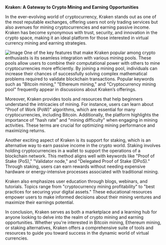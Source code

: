 **Kraken: A Gateway to Crypto Mining and Earning Opportunities**

In the ever-evolving world of cryptocurrency, Kraken stands out as one of the most reputable exchanges, offering users not only trading services but also avenues for mining cryptocurrencies and earning passive income. Kraken has become synonymous with trust, security, and innovation in the crypto space, making it an ideal platform for those interested in virtual currency mining and earning strategies.


![Image](https://github.com/user-attachments/assets/31692037-0104-4703-abd1-696b6a7dd41b)
One of the key features that make Kraken popular among crypto enthusiasts is its seamless integration with various mining pools. These pools allow users to combine their computational power with others to mine cryptocurrencies more efficiently. By joining a mining pool, individuals can increase their chances of successfully solving complex mathematical problems required to validate blockchain transactions. Popular keywords such as "Bitcoin mining," "Ethereum mining," and "Cryptocurrency mining pool" frequently appear in discussions about Kraken’s offerings. 

Moreover, Kraken provides tools and resources that help beginners understand the intricacies of mining. For instance, users can learn about "Proof of Work (PoW)" algorithms, which are essential for many cryptocurrencies, including Bitcoin. Additionally, the platform highlights the importance of "hash rate" and "mining difficulty" when engaging in mining activities. These terms are crucial for optimizing mining performance and maximizing returns.

Another exciting aspect of Kraken is its support for staking, which is an alternative way to earn passive income in the crypto world. Staking involves holding cryptocurrencies in a wallet to support the operations of a blockchain network. This method aligns well with keywords like "Proof of Stake (PoS)," "Validator node," and "Delegated Proof of Stake (DPoS)." Through staking, users can earn rewards without needing expensive hardware or energy-intensive processes associated with traditional mining.

Kraken also emphasizes user education through blogs, webinars, and tutorials. Topics range from "cryptocurrency mining profitability" to "best practices for securing your digital assets." These educational resources empower users to make informed decisions about their mining ventures and maximize their earnings potential.

In conclusion, Kraken serves as both a marketplace and a learning hub for anyone looking to delve into the realm of crypto mining and earning opportunities. Whether you're interested in Bitcoin mining, Ethereum mining, or staking alternatives, Kraken offers a comprehensive suite of tools and resources to guide you toward success in the dynamic world of virtual currencies.